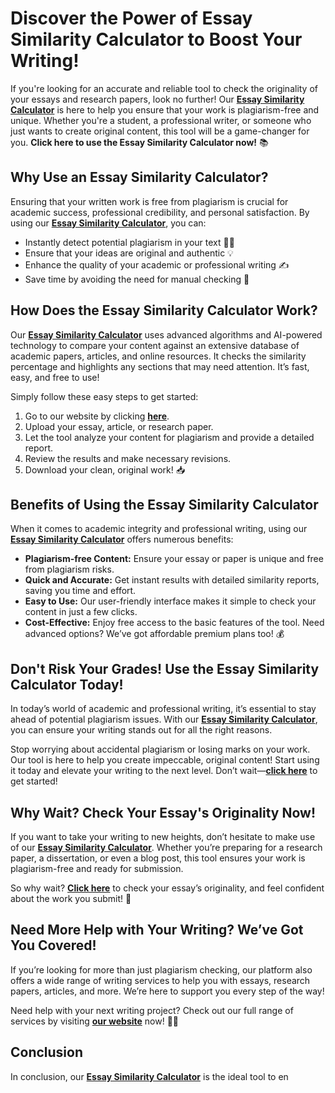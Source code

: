 # Discover the Power of Essay Similarity Calculator to Boost Your Writing!

If you're looking for an accurate and reliable tool to check the originality of your essays and research papers, look no further! Our [**Essay Similarity Calculator**](https://tinyurl.com/topessay?keyword=essay+similarity+calculator) is here to help you ensure that your work is plagiarism-free and unique. Whether you're a student, a professional writer, or someone who just wants to create original content, this tool will be a game-changer for you. **Click here to use the Essay Similarity Calculator now!** 📚

## Why Use an Essay Similarity Calculator?

Ensuring that your written work is free from plagiarism is crucial for academic success, professional credibility, and personal satisfaction. By using our [**Essay Similarity Calculator**](https://tinyurl.com/topessay?keyword=essay+similarity+calculator), you can:

- Instantly detect potential plagiarism in your text 🕵️‍♂️
- Ensure that your ideas are original and authentic 💡
- Enhance the quality of your academic or professional writing ✍️
- Save time by avoiding the need for manual checking 📅

## How Does the Essay Similarity Calculator Work?

Our [**Essay Similarity Calculator**](https://tinyurl.com/topessay?keyword=essay+similarity+calculator) uses advanced algorithms and AI-powered technology to compare your content against an extensive database of academic papers, articles, and online resources. It checks the similarity percentage and highlights any sections that may need attention. It’s fast, easy, and free to use!

Simply follow these easy steps to get started:

1. Go to our website by clicking [**here**](https://tinyurl.com/topessay?keyword=essay+similarity+calculator).
2. Upload your essay, article, or research paper.
3. Let the tool analyze your content for plagiarism and provide a detailed report.
4. Review the results and make necessary revisions.
5. Download your clean, original work! 📥

## Benefits of Using the Essay Similarity Calculator

When it comes to academic integrity and professional writing, using our [**Essay Similarity Calculator**](https://tinyurl.com/topessay?keyword=essay+similarity+calculator) offers numerous benefits:

- **Plagiarism-free Content:** Ensure your essay or paper is unique and free from plagiarism risks.
- **Quick and Accurate:** Get instant results with detailed similarity reports, saving you time and effort.
- **Easy to Use:** Our user-friendly interface makes it simple to check your content in just a few clicks.
- **Cost-Effective:** Enjoy free access to the basic features of the tool. Need advanced options? We’ve got affordable premium plans too! 💰

## Don't Risk Your Grades! Use the Essay Similarity Calculator Today!

In today’s world of academic and professional writing, it’s essential to stay ahead of potential plagiarism issues. With our [**Essay Similarity Calculator**](https://tinyurl.com/topessay?keyword=essay+similarity+calculator), you can ensure your writing stands out for all the right reasons.

Stop worrying about accidental plagiarism or losing marks on your work. Our tool is here to help you create impeccable, original content! Start using it today and elevate your writing to the next level. Don’t wait—[**click here**](https://tinyurl.com/topessay?keyword=essay+similarity+calculator) to get started!

## Why Wait? Check Your Essay's Originality Now!

If you want to take your writing to new heights, don’t hesitate to make use of our [**Essay Similarity Calculator**](https://tinyurl.com/topessay?keyword=essay+similarity+calculator). Whether you’re preparing for a research paper, a dissertation, or even a blog post, this tool ensures your work is plagiarism-free and ready for submission.

So why wait? [**Click here**](https://tinyurl.com/topessay?keyword=essay+similarity+calculator) to check your essay’s originality, and feel confident about the work you submit! 💯

## Need More Help with Your Writing? We’ve Got You Covered!

If you’re looking for more than just plagiarism checking, our platform also offers a wide range of writing services to help you with essays, research papers, articles, and more. We’re here to support you every step of the way!

Need help with your next writing project? Check out our full range of services by visiting [**our website**](https://tinyurl.com/topessay?keyword=essay+similarity+calculator) now! 📄✨

## Conclusion

In conclusion, our [**Essay Similarity Calculator**](https://tinyurl.com/topessay?keyword=essay+similarity+calculator) is the ideal tool to en
